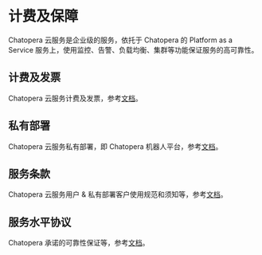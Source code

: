 # 计费及保障

Chatopera 云服务是企业级的服务，依托于 Chatopera 的 Platform as a Service 服务上，使用监控、告警、负载均衡、集群等功能保证服务的高可靠性。

## 计费及发票

Chatopera 云服务计费及发票，参考[文档](https://docs.chatopera.com/products/chatbot-platform/contract/billing.html)。

## 私有部署

Chatopera 云服务私有部署，即 Chatopera 机器人平台，参考[文档](https://docs.chatopera.com/products/chatbot-platform/contract/on-premise.html)。

## 服务条款

Chatopera 云服务用户 & 私有部署客户使用规范和须知等，参考[文档](https://docs.chatopera.com/products/chatbot-platform/contract/terms.html)。

## 服务水平协议

Chatopera 承诺的可靠性保证等，参考[文档](https://docs.chatopera.com/products/chatbot-platform/contract/sla.html)。
